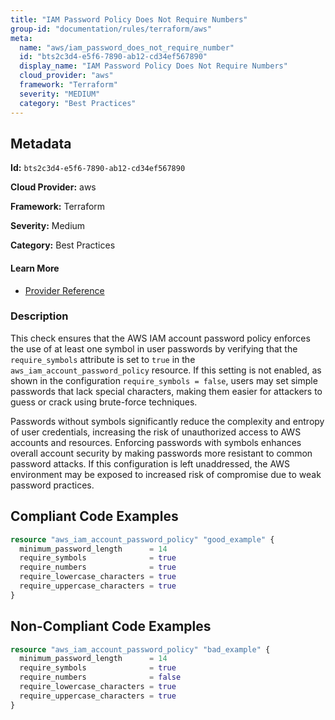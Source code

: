 ```yaml
---
title: "IAM Password Policy Does Not Require Numbers"
group-id: "documentation/rules/terraform/aws"
meta:
  name: "aws/iam_password_does_not_require_number"
  id: "bts2c3d4-e5f6-7890-ab12-cd34ef567890"
  display_name: "IAM Password Policy Does Not Require Numbers"
  cloud_provider: "aws"
  framework: "Terraform"
  severity: "MEDIUM"
  category: "Best Practices"
---
```

## Metadata

**Id:** `bts2c3d4-e5f6-7890-ab12-cd34ef567890`

**Cloud Provider:** aws

**Framework:** Terraform

**Severity:** Medium

**Category:** Best Practices

#### Learn More

 - [Provider Reference](https://registry.terraform.io/providers/hashicorp/aws/latest/docs/resources/iam_account_password_policy#require_symbols)

### Description

 This check ensures that the AWS IAM account password policy enforces the use of at least one symbol in user passwords by verifying that the `require_symbols` attribute is set to `true` in the `aws_iam_account_password_policy` resource. If this setting is not enabled, as shown in the configuration `require_symbols = false`, users may set simple passwords that lack special characters, making them easier for attackers to guess or crack using brute-force techniques.

Passwords without symbols significantly reduce the complexity and entropy of user credentials, increasing the risk of unauthorized access to AWS accounts and resources. Enforcing passwords with symbols enhances overall account security by making passwords more resistant to common password attacks. If this configuration is left unaddressed, the AWS environment may be exposed to increased risk of compromise due to weak password practices.


## Compliant Code Examples
```terraform
resource "aws_iam_account_password_policy" "good_example" {
  minimum_password_length      = 14
  require_symbols              = true
  require_numbers              = true
  require_lowercase_characters = true
  require_uppercase_characters = true
}

```
## Non-Compliant Code Examples
```terraform
resource "aws_iam_account_password_policy" "bad_example" {
  minimum_password_length      = 14
  require_symbols              = true
  require_numbers              = false
  require_lowercase_characters = true
  require_uppercase_characters = true
}

```